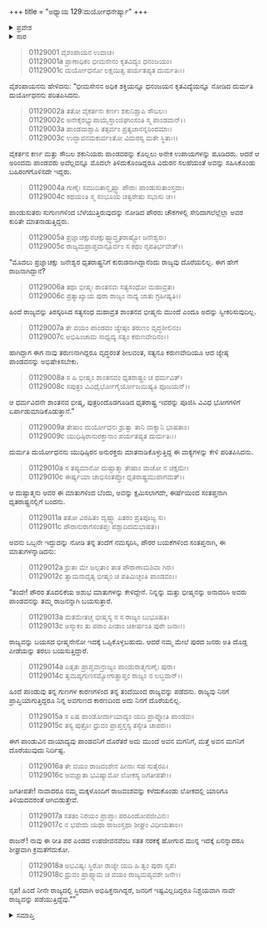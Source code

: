 +++
title = "ಅಧ್ಯಾಯ 129:ದುರ್ಯೋಧನೇರ್ಷ್ಯಾ"
+++

<details><summary>ಪ್ರವೇಶ</summary>


।।   ಓಂ ಓಂ ನಮೋ ನಾರಾಯಣಾಯ।।   ಶ್ರೀ ವೇದವ್ಯಾಸಾಯ ನಮಃ ।।

ಶ್ರೀ ಕೃಷ್ಣದ್ವೈಪಾಯನ ವೇದವ್ಯಾಸ ವಿರಚಿತ  

**ಶ್ರೀ ಮಹಾಭಾರತ**

**ಆದಿ ಪರ್ವ**

**ಜತುಗೃಹದಾಹ ಪರ್ವ**

**ಅಧ್ಯಾಯ 129**

</details>


<details><summary>ಸಾರ</summary>

ಪಾಂಡವರನ್ನು ಕೊಲ್ಲಲು ಕೌರವರ ಹಲವು ಉಪಾಯಗಳು; ಪಾಂಡುಸುತರ ಜನಪ್ರಿಯತೆಯನ್ನು ನೋಡಿ ದುರ್ಯೋಧನನು ಪರಿತಪಿಸಿದುದು (1-10). ತಾವು ಪರಪಿಂಡದ ಜೀವನಕ್ಕೆ ಹೋಗುವ ಮುನ್ನ ಏನನ್ನಾದರೂ ಮಾಡಬೇಕೆಂದು ದುರ್ಯೋಧನನು ಏಕಾಂತದಲ್ಲಿ ಧೃತರಾಷ್ಟ್ರನಿಗೆ ಹೇಳುವುದು (11-18).

</details>


> 01129001 ವೈಶಂಪಾಯನ ಉವಾಚ।  
01129001a ಪ್ರಾಣಾಧಿಕಂ ಭೀಮಸೇನಂ ಕೃತವಿದ್ಯಂ ಧನಂಜಯಂ।  
01129001c ದುರ್ಯೋಧನೋ ಲಕ್ಷಯಿತ್ವ ಪರ್ಯತಪ್ಯತ ದುರ್ಮತಿಃ।।

ವೈಶಂಪಾಯನನು ಹೇಳಿದನು: “ಭೀಮಸೇನನ ಅಧಿಕ ಶಕ್ತಿಯನ್ನೂ ಧನಂಜಯನ ಕೃತವಿದ್ಯೆಯನ್ನೂ ನೋಡಿದ ದುರ್ಮತಿ ದುರ್ಯೋಧನನು ಪರಿತಪಿಸಿದನು.

> 01129002a ತತೋ ವೈಕರ್ತನಃ ಕರ್ಣಃ ಶಕುನಿಶ್ಚಾಪಿ ಸೌಬಲಃ।  
01129002c ಅನೇಕೈರಭ್ಯುಪಾಯೈಸ್ತಾಂಜಿಘಾಂಸಂತಿ ಸ್ಮ ಪಾಂಡವಾನ್।।  
01129003a ಪಾಂಡವಾಶ್ಚಾಪಿ ತತ್ಸರ್ವಂ ಪ್ರತ್ಯಜಾನನ್ನರಿಂದಮಾಃ।  
01129003c ಉದ್ಭಾವನಮಕುರ್ವಂತೋ ವಿದುರಸ್ಯ ಮತೇ ಸ್ಥಿತಾಃ।।

ವೈಕರ್ತನ ಕರ್ಣ ಮತ್ತು ಸೌಬಲ ಶಕುನಿಯರು ಪಾಂಡವರನ್ನು ಕೊಲ್ಲಲು ಅನೇಕ ಉಪಾಯಗಳನ್ನು ಹೂಡಿದರು. ಆದರೆ ಆ ಅರಿಂದಮ ಪಾಂಡವರು ಅವೆಲ್ಲವನ್ನೂ ಮೊದಲೇ ತಿಳಿದುಕೊಂಡಿದ್ದರೂ ವಿದುರನ ಸಲಹೆಯಂತೆ ಅವನ್ನು ಸಹಿಸಿಕೊಂಡು ಬಹಿರಂಗಗೊಳಿಸದೇ ಇದ್ದರು.

> 01129004a ಗುಣೈಃ ಸಮುದಿತಾನ್ದೃಷ್ಟ್ವಾ ಪೌರಾಃ ಪಾಂಡುಸುತಾಂಸ್ತದಾ।   
01129004c ಕಥಯಂತಿ ಸ್ಮ ಸಂಭೂಯ ಚತ್ವರೇಷು ಸಭಾಸು ಚ।।

ಪಾಂಡುಸುತರು ಸುಗುಣಗಳಿಂದ ಬೆಳೆಯುತ್ತಿರುವುದನ್ನು ನೋಡಿದ ಪೌರರು ಚೌಕಗಳಲ್ಲಿ ಸೇರಿದಾಗಲೆಲ್ಲೆಲ್ಲಾ ಅವರ ಕುರಿತೇ ಮಾತನಾಡುತ್ತಿದ್ದರು.

> 01129005a ಪ್ರಜ್ಞಾಚಕ್ಷುರಚಕ್ಷುಷ್ಟ್ವಾದ್ಧೃತರಾಷ್ಟ್ರೋ ಜನೇಶ್ವರಃ।  
01129005c ರಾಜ್ಯಮಪ್ರಾಪ್ತವಾನ್ಪೂರ್ವಂ ಸ ಕಥಂ ನೃಪತಿರ್ಭವೇತ್।।

“ಮೊದಲು ಪ್ರಜ್ಞಾಚಕ್ಷು ಜನೇಶ್ವರ ಧೃತರಾಷ್ಟ್ರನಿಗೆ ಕುರುಡನಾಗಿದ್ದಾನೆಂದು ರಾಜ್ಯವು ದೊರೆಯಲಿಲ್ಲ. ಈಗ ಹೇಗೆ ರಾಜನಾಗಿದ್ದಾನೆ?

> 01129006a ತಥಾ ಭೀಷ್ಮಃ ಶಾಂತನವಃ ಸತ್ಯಸಂಧೋ ಮಹಾವ್ರತಃ।  
01129006c ಪ್ರತ್ಯಾಖ್ಯಾಯ ಪುರಾ ರಾಜ್ಯಂ ನಾದ್ಯ ಜಾತು ಗ್ರಹೀಷ್ಯತಿ।।

ಹಿಂದೆ ರಾಜ್ಯವನ್ನು ತಿರಸ್ಕರಿಸಿದ ಸತ್ಯಸಂಧ ಮಹಾವ್ರತ ಶಾಂತನವ ಭೀಷ್ಮನು ಮುಂದೆ ಎಂದೂ ಅದನ್ನು ಸ್ವೀಕರಿಸುವುದಿಲ್ಲ.

> 01129007a ತೇ ವಯಂ ಪಾಂಡವಂ ಜ್ಯೇಷ್ಠಂ ತರುಣಂ ವೃದ್ಧಶೀಲಿನಂ।  
01129007c ಅಭಿಷಿಂಚಾಮ ಸಾಧ್ವದ್ಯ ಸತ್ಯಂ ಕರುಣವೇದಿನಂ।।

ಹಾಗಿದ್ದಾಗ ಈಗ ನಾವು ತರುಣನಾಗಿದ್ದರೂ ವೃದ್ಧರಂತೆ ಶೀಲವಂತ, ಸತ್ಯನೂ ಕರುಣವೇದಿಯೂ ಆದ ಜ್ಯೇಷ್ಠ ಪಾಂಡವನನ್ನು ಅಭಿಷೇಕಿಸಬೇಕು.

> 01129008a ಸ ಹಿ ಭೀಷ್ಮಂ ಶಾಂತನವಂ ಧೃತರಾಷ್ಟ್ರಂ ಚ ಧರ್ಮವಿತ್।  
01129008c ಸಪುತ್ರಂ ವಿವಿಧೈರ್ಭೋಗೈರ್ಯೋಜಯಿಷ್ಯತಿ ಪೂಜಯನ್।।

ಆ ಧರ್ಮವಿದನೇ ಶಾಂತನವ ಭೀಷ್ಮ, ಪುತ್ರರಿಂದೊಡಗೂಡಿದ ಧೃತರಾಷ್ಟ್ರ ಇವರನ್ನು ಪೂಜಿಸಿ ವಿವಿಧ ಭೋಗಗಳಿಗೆ ಏರ್ಪಾಡುಮಾಡಿಕೊಡುತ್ತಾನೆ.”

> 01129009a ತೇಷಾಂ ದುರ್ಯೋಧನಃ ಶ್ರುತ್ವಾ ತಾನಿ ವಾಕ್ಯಾನಿ ಭಾಷತಾಂ।  
01129009c ಯುಧಿಷ್ಠಿರಾನುರಕ್ತಾನಾಂ ಪರ್ಯತಪ್ಯತ ದುರ್ಮತಿಃ।।

ದುರ್ಮತಿ ದುರ್ಯೋಧನನು ಯುಧಿಷ್ಠಿರನ ಅನುರಕ್ತರು ಮಾತನಾಡಿಕೊಳ್ಳುತ್ತಿದ್ದ ಈ ವಾಕ್ಯಗಳನ್ನು ಕೇಳಿ ಪರಿತಪಿಸಿದನು.

> 01129010a ಸ ತಪ್ಯಮಾನೋ ದುಷ್ಟಾತ್ಮಾ ತೇಷಾಂ ವಾಚೋ ನ ಚಕ್ಷಮೇ।  
01129010c ಈರ್ಷ್ಯಯಾ ಚಾಭಿಸಂತಪ್ತೋ ಧೃತರಾಷ್ಟ್ರಮುಪಾಗಮತ್।।

ಆ ದುಷ್ಟಾತ್ಮನು ಅವರ ಈ ಮಾತುಗಳಿಂದ ಬೆಂದು, ಅವನ್ನು ಕ್ಷಮಿಸಲಾಗದೇ, ಈರ್ಷೆಯಿಂದ ಸಂತಪ್ತನಾಗಿ ಧೃತರಾಷ್ಟ್ರನಲ್ಲಿಗೆ ಬಂದನು.

> 01129011a ತತೋ ವಿರಹಿತಂ ದೃಷ್ಟ್ವಾ ಪಿತರಂ ಪ್ರತಿಪೂಜ್ಯ ಸಃ।  
01129011c ಪೌರಾನುರಾಗಸಂತಪ್ತಃ ಪಶ್ಚಾದಿದಮಭಾಷತ।।

ಅವನು ಒಬ್ಬನೇ ಇದ್ದುದನ್ನು ನೋಡಿ ತನ್ನ ತಂದೆಗೆ ನಮಸ್ಕರಿಸಿ, ಪೌರರ ಬಯಕೆಗಳಿಂದ ಸಂತಪ್ತನಾಗಿ, ಈ ಮಾತುಗಳನ್ನಾಡಿದನು:

> 01129012a ಶ್ರುತಾ ಮೇ ಜಲ್ಪತಾಂ ತಾತ ಪೌರಾಣಾಮಶಿವಾ ಗಿರಃ।  
01129012c ತ್ವಾಮನಾದೃತ್ಯ ಭೀಷ್ಮಂ ಚ ಪತಿಮಿಚ್ಛಂತಿ ಪಾಂಡವಂ।।

“ತಂದೇ! ಪೌರರ ತೊದಲಿಕೆಯ ಅಶುಭ ಮಾತುಗಳನ್ನು ಕೇಳಿದ್ದೇನೆ. ನಿನ್ನನ್ನು ಮತ್ತು ಭೀಷ್ಮನನ್ನು ಅನಾದರಿಸಿ ಅವರು ಪಾಂಡವನನ್ನು ತಮ್ಮ ರಾಜನನ್ನಾಗಿ ಬಯಸುತ್ತಾರೆ.

> 01129013a ಮತಮೇತಚ್ಚ ಭೀಷ್ಮಸ್ಯ ನ ಸ ರಾಜ್ಯಂ ಬುಭೂಷತಿ।  
01129013c ಅಸ್ಮಾಕಂ ತು ಪರಾಂ ಪೀಡಾಂ ಚಿಕೀರ್ಷಂತಿ ಪುರೇ ಜನಾಃ।।

ರಾಜ್ಯವನ್ನು ಬಯಸದ ಭೀಷ್ಮನೇನೋ ಇದಕ್ಕೆ ಒಪ್ಪಿಕೊಳ್ಳಬಹುದು. ಆದರೆ ನಮ್ಮ ಮೇಲೆ ಪುರದ ಜನರು ಅತಿ ದೊಡ್ಡ ಪೀಡೆಯನ್ನು ತರಲು ಬಯಸುತ್ತಿದ್ದಾರೆ.

> 01129014a ಪಿತೃತಃ ಪ್ರಾಪ್ತವಾನ್ರಾಜ್ಯಂ ಪಾಂಡುರಾತ್ಮಗುಣೈಃ ಪುರಾ।  
01129014c ತ್ವಮಪ್ಯಗುಣಸಮ್ಯೋಗಾತ್ಪ್ರಾಪ್ತಂ ರಾಜ್ಯಂ ನ ಲಬ್ಧವಾನ್।।

ಹಿಂದೆ ಪಾಂಡುವು ತನ್ನ ಗುಣಗಳ ಕಾರಣಗಳಿಂದ ತನ್ನ ತಂದೆಯಿಂದ ರಾಜ್ಯವನ್ನು ಪಡೆದನು. ರಾಜ್ಯವು ನಿನಗೆ ಪ್ರಾಪ್ತಿಯಾಗುತ್ತಿದ್ದರೂ ನಿನ್ನ ಅವಗುಣದ ಕಾರಣದಿಂದ ಅದು ನಿನಗೆ ದೊರೆಯಲಿಲ್ಲ.

> 01129015a ಸ ಏಷ ಪಾಂಡೋರ್ದಾಯಾದ್ಯಂ ಯದಿ ಪ್ರಾಪ್ನೋತಿ ಪಾಂಡವಃ।   
01129015c ತಸ್ಯ ಪುತ್ರೋ ಧ್ರುವಂ ಪ್ರಾಪ್ತಸ್ತಸ್ಯ ತಸ್ಯೇತಿ ಚಾಪರಃ।।

ಈಗ ಪಾಂಡುವಿನ ದಾಯಾದ್ಯವು ಪಾಂಡವನಿಗೆ ದೊರೆತರೆ ಅದು ಮುಂದೆ ಅವನ ಮಗನಿಗೆ, ಮತ್ತೆ ಅವನ ಮಗನಿಗೆ ದೊರೆಯುವುದು ನಿರ್ದಿಷ್ಟ.

> 01129016a ತೇ ವಯಂ ರಾಜವಂಶೇನ ಹೀನಾಃ ಸಹ ಸುತೈರಪಿ।  
01129016c ಅವಜ್ಞಾತಾ ಭವಿಷ್ಯಾಮೋ ಲೋಕಸ್ಯ ಜಗತೀಪತೇ।।

ಜಗತೀಪತೇ! ನಾವಾದರೂ ನಮ್ಮ ಮಕ್ಕಳೊಂದಿಗೆ ರಾಜವಂಶವನ್ನು ಕಳೆದುಕೊಂಡು ಲೋಕದಲ್ಲಿ ಯಾರಿಗೂ ತಿಳಿಯದವರಂತೆ ಆಗಿಬಿಡುತ್ತೇವೆ.

> 01129017a ಸತತಂ ನಿರಯಂ ಪ್ರಾಪ್ತಾಃ ಪರಪಿಂಡೋಪಜೀವಿನಃ।  
01129017c ನ ಭವೇಮ ಯಥಾ ರಾಜಂಸ್ತಥಾ ಶೀಘ್ರಂ ವಿಧೀಯತಾಂ।।

ರಾಜನ್! ನಾವು ಈ ರೀತಿ ಪರ ಪಿಂಡದ ಉಪಜೀವನವೆಂಬ ಸತತ ನರಕಕ್ಕೆ ಹೋಗುವ ಮುನ್ನ ಇದಕ್ಕೆ ಏನನ್ನಾದರೂ ಶೀಘ್ರವಾಗಿ ಕ್ರಮತೆಗೆದುಕೋ.

> 01129018a ಅಭವಿಷ್ಯಃ ಸ್ಥಿರೋ ರಾಜ್ಯೇ ಯದಿ ಹಿ ತ್ವಂ ಪುರಾ ನೃಪ।  
01129018c ಧ್ರುವಂ ಪ್ರಾಪ್ಸ್ಯಾಮ ಚ ವಯಂ ರಾಜ್ಯಮಪ್ಯವಶೇ ಜನೇ।।

ನೃಪ! ಹಿಂದೆ ನೀನೇ ರಾಜ್ಯದಲ್ಲಿ ಸ್ಥಿರವಾಗಿ ಅಭಿಷಿಕ್ತನಾಗಿದ್ದರೆ, ಜನರಿಗೆ ಇಷ್ಟವಿಲ್ಲದಿದ್ದರೂ ನಿಶ್ಚಯವಾಗಿ ನಾವೇ ರಾಜ್ಯವನ್ನು ಪಡೆಯುತ್ತಿದ್ದೆವು.””



<details><summary>ಸಮಾಪ್ತಿ</summary>

ಇತಿ ಶ್ರೀ ಮಹಾಭಾರತೇ ಆದಿಪರ್ವಣಿ ಜತುಗೃಹದಾಹಪರ್ವಣಿ ದುರ್ಯೋಧನೇರ್ಷ್ಯಾಯಾಂ ಊನತ್ರಿಂಶದಧಿಕಶತತಮೋಽಧ್ಯಾಯಃ।।  
ಇದು ಶ್ರೀ ಮಹಾಭಾರತದಲ್ಲಿ ಆದಿಪರ್ವದಲ್ಲಿ ಜತುಗೃಹದಾಹ ಪರ್ವದಲ್ಲಿ ದುರ್ಯೋಧನೇರ್ಷ್ಯಾಯಾಂ ನೂರಾಇಪ್ಪತ್ತೊಂಭತ್ತನೆಯ ಅಧ್ಯಾಯವು.

</details>

